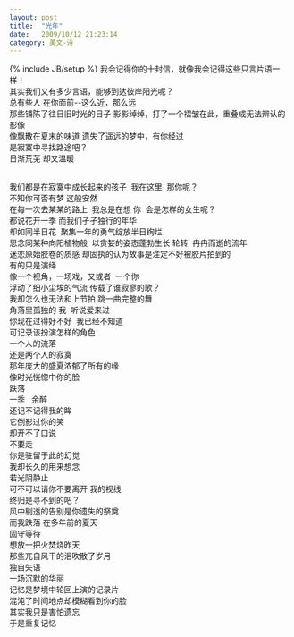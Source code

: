 ```yaml
---
layout: post
title:  "光年"
date:   2009/10/12 21:23:14 
category: 美文-诗
---
```


{% include JB/setup %}
我会记得你的十封信，就像我会记得这些只言片语一样！
<br>其实我们又有多少言语，能够到达彼岸阳光呢？
<br>总有些人 在你面前--这么近，那么远
<br>那些铺陈了往日旧时光的日子 影影绰绰，打了一个褶皱在此，重叠成无法辨认的影像
<br>像飘散在夏末的味道 遗失了遥远的梦中，有你经过
<br>是寂寞中寻找路途吧？
<br>日渐荒芜 却又温暖



<br>我们都是在寂寞中成长起来的孩子&nbsp; 我在这里&nbsp; 那你呢？
<br>不知你可否有梦 这般安然<br>在每一次去某某的路上&nbsp; 我总是在想 你&nbsp; 会是怎样的女生呢？
<br>都说花开一季 而我们孑孑独行的年华
<br>却如同半日花&nbsp; 聚集一年的勇气绽放半日绚烂
<br>思念同某种向阳植物般&nbsp; 以贪婪的姿态蓬勃生长 轮转&nbsp; 冉冉而逝的流年
<br>迷恋原始胶卷的质感 却固执的认为故事是注定不好被胶片拍到的 
<br>有的只是演绎
<br>像一个视角，一场戏，又或者&nbsp; 一个你
<br>浮动了细小尘埃的气流 传载了谁寂寥的歌？
<br>我却怎么也无法和上节拍 跳一曲完整的舞
<br>角落里孤独的 我&nbsp; 听说爱来过
<br>你现在过得好不好&nbsp; 我已经不知道
<br>可记录该扮演怎样的角色
<br>一个人的流落
<br>还是两个人的寂寞
<br>那年庞大的盛夏浓郁了所有的缘
<br>像时光恍惚中你的脸
<br>跌落
<br>一季&nbsp;&nbsp; 余醉
<br>还记不记得我的眸
<br>它倒影过你的笑
<br>却开不了口说
<br>不要走
<br>你是驻留于此的幻觉
<br>我却长久的用来想念
<br>若光阴静止
<br>
可不可以请你不要离开 我的视线
<br>终归是寻不到的吧？
<br>风中剔透的告别是你遗失的祭奠
<br>而我跌落 在多年前的夏天
<br>固守等待
<br>想放一把火焚烧昨天
<br>那些兀自风干的泪吹散了岁月
<br>独自失语<br>一场沉默的华丽
<br>记忆是梦境中轮回上演的记录片
<br>混沌了时间地点却模糊看到你的脸
<br>其实我只是害怕遗忘
<br>于是重复记忆<br>